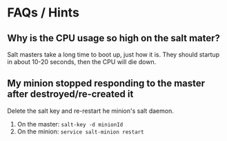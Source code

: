 # FAQs / Hints

## Why is the CPU usage so high on the salt mater?

Salt masters take a long time to boot up, just how it is. They should startup in about 10-20 seconds, then the CPU will die down.

## My minion stopped responding to the master after destroyed/re-created it

Delete the salt key and re-restart he minion's salt daemon.

1. On the master: ```salt-key -d minionId ```
2. On the minion:  ```service salt-minion restart```
